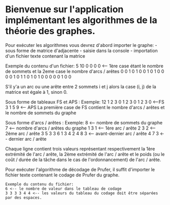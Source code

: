 # Bienvenue sur l'application implémentant les algorithmes de la théorie des graphes.

Pour exécuter les algorithmes vous devrez d'abord importer le graphe:
    - sous forme de matrice d'adjacente
    - saisie dans la console
    - importation d'un fichier texte contenant la matrice

Exemple du contenu d'un fichier:
    5 10 0 0 0 0 <-- 1ère case étant le nombre de sommets et la 2eme case le nombre d'arcs / arêtes
    0 0 1 0 1 0
    0 1 0 1 0 0
    0 0 1 0 1 1
    0 1 0 1 0 0
    0 0 0 1 0 0

S'il y'a un arc ou une arête entre 2 sommets i et j alors la case (i, j) de la matrice est égale à 1, sinon 0.

Sous forme de tableaux FS et APS :
Exemple:
    12 1 2 3 0 1 2 3 0 1 2 3 0 <--FS
    3 1 5 9 <-- APS
    La première case de FS contient le nombre d'arcs / arêtes et le nombre de sommets du graphe

Sous forme d'arcs / arêtes :
    Exemple:
    8 <-- nombre de sommets du graphe
    7 <-- nombre d'arcs / arêtes du graphe
    1 3 1 <-- 1ère arc / arête
    2 3 2 <-- 2ème arc / arête
    3 5 3
    3 6 1
    3 4 2
    4 8 3 <-- avant-dernier arc / arête
    4 7 3 <-- dernier arc / arête

Chaque ligne contient trois valeurs représentant respectivement la 1ère extrémité de l'arc / arête, la 2ème extrémité de l'arc / arête et le poids (ou le coût / durée de la tâche dans le cas de l'ordonnancement) de l'arc / arête.

Pour exécuter l'algorithme de décodage de Prufer, il suffit d'importer le fichier texte contenant le codage de Prufer du graphe.

    Exemple du contenu du fichier:
    6 <-- le nombre de valeur dans le tableau de codage
    3 3 3 3 4 4 <-- les valeurs du tableau du codage doit être séparées par des espaces.
